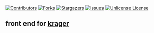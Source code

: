[![Contributors][contributors-shield]][contributors-url]
[![Forks][forks-shield]][forks-url]
[![Stargazers][stars-shield]][stars-url]
[![Issues][issues-shield]][issues-url]
[![Unlicense License][license-shield]][license-url]

## front end for [krager](https://github.com/kretoffer/krager)



[contributors-shield]: https://img.shields.io/github/contributors/kretoffer/krager-flutter
[contributors-url]: https://github.com/kretoffer/krager-flutter/graphs/contributors
[forks-shield]: https://img.shields.io/github/forks/kretoffer/krager-flutter.svg?style=flat
[forks-url]: https://github.com/kretoffer/krager-flutter/network/members
[stars-shield]: https://img.shields.io/github/stars/kretoffer/krager-flutter.svg?style=flat
[stars-url]: https://github.com/kretoffer/krager-flutter/stargazers
[issues-shield]: https://img.shields.io/github/issues/kretoffer/krager-flutter.svg?style=flat
[issues-url]: https://github.com/kretoffer/krager-flutter/issues
[license-shield]: https://img.shields.io/github/license/kretoffer/krager-flutter.svg?style=flat
[license-url]: https://github.com/kretoffer/krager-flutter/blob/master/LICENSE.txt